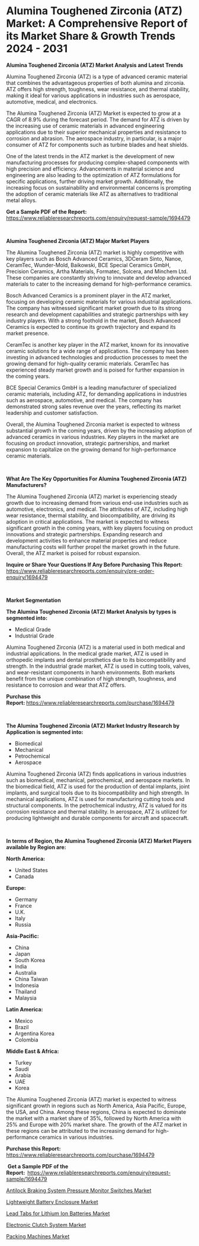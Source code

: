 <p><h1>Alumina Toughened Zirconia (ATZ) Market: A Comprehensive Report of its Market Share & Growth Trends 2024 - 2031</h1></p><p><strong>Alumina Toughened Zirconia (ATZ) Market Analysis and Latest Trends</strong></p>
<p><p>Alumina Toughened Zirconia (ATZ) is a type of advanced ceramic material that combines the advantageous properties of both alumina and zirconia. ATZ offers high strength, toughness, wear resistance, and thermal stability, making it ideal for various applications in industries such as aerospace, automotive, medical, and electronics.</p><p>The Alumina Toughened Zirconia (ATZ) Market is expected to grow at a CAGR of 8.9% during the forecast period. The demand for ATZ is driven by the increasing use of ceramic materials in advanced engineering applications due to their superior mechanical properties and resistance to corrosion and abrasion. The aerospace industry, in particular, is a major consumer of ATZ for components such as turbine blades and heat shields.</p><p>One of the latest trends in the ATZ market is the development of new manufacturing processes for producing complex-shaped components with high precision and efficiency. Advancements in material science and engineering are also leading to the optimization of ATZ formulations for specific applications, further driving market growth. Additionally, the increasing focus on sustainability and environmental concerns is prompting the adoption of ceramic materials like ATZ as alternatives to traditional metal alloys.</p></p>
<p><strong>Get a Sample PDF of the Report:&nbsp;</strong> <a href="https://www.reliableresearchreports.com/enquiry/request-sample/1694479">https://www.reliableresearchreports.com/enquiry/request-sample/1694479</a></p>
<p>&nbsp;</p>
<p><strong>Alumina Toughened Zirconia (ATZ) Major Market Players</strong></p>
<p><p>The Alumina Toughened Zirconia (ATZ) market is highly competitive with key players such as Bosch Advanced Ceramics, 3DCeram Sinto, Nanoe, CeramTec, Wunder-Mold, Baikowski, BCE Special Ceramics GmbH, Precision Ceramics, Artha Materials, Formatec, Solcera, and Minchem Ltd. These companies are constantly striving to innovate and develop advanced materials to cater to the increasing demand for high-performance ceramics.</p><p>Bosch Advanced Ceramics is a prominent player in the ATZ market, focusing on developing ceramic materials for various industrial applications. The company has witnessed significant market growth due to its strong research and development capabilities and strategic partnerships with key industry players. With a strong foothold in the market, Bosch Advanced Ceramics is expected to continue its growth trajectory and expand its market presence.</p><p>CeramTec is another key player in the ATZ market, known for its innovative ceramic solutions for a wide range of applications. The company has been investing in advanced technologies and production processes to meet the growing demand for high-quality ceramic materials. CeramTec has experienced steady market growth and is poised for further expansion in the coming years.</p><p>BCE Special Ceramics GmbH is a leading manufacturer of specialized ceramic materials, including ATZ, for demanding applications in industries such as aerospace, automotive, and medical. The company has demonstrated strong sales revenue over the years, reflecting its market leadership and customer satisfaction.</p><p>Overall, the Alumina Toughened Zirconia market is expected to witness substantial growth in the coming years, driven by the increasing adoption of advanced ceramics in various industries. Key players in the market are focusing on product innovation, strategic partnerships, and market expansion to capitalize on the growing demand for high-performance ceramic materials.</p></p>
<p>&nbsp;</p>
<p><strong>What Are The Key Opportunities For Alumina Toughened Zirconia (ATZ) Manufacturers?</strong></p>
<p><p>The Alumina Toughened Zirconia (ATZ) market is experiencing steady growth due to increasing demand from various end-use industries such as automotive, electronics, and medical. The attributes of ATZ, including high wear resistance, thermal stability, and biocompatibility, are driving its adoption in critical applications. The market is expected to witness significant growth in the coming years, with key players focusing on product innovations and strategic partnerships. Expanding research and development activities to enhance material properties and reduce manufacturing costs will further propel the market growth in the future. Overall, the ATZ market is poised for robust expansion.</p></p>
<p><strong>Inquire or Share Your Questions If Any Before Purchasing This Report:</strong> <a href="https://www.reliableresearchreports.com/enquiry/pre-order-enquiry/1694479">https://www.reliableresearchreports.com/enquiry/pre-order-enquiry/1694479</a></p>
<p>&nbsp;</p>
<p><strong>Market Segmentation</strong></p>
<p><strong>The Alumina Toughened Zirconia (ATZ) Market Analysis by types is segmented into:</strong></p>
<p><ul><li>Medical Grade</li><li>Industrial Grade</li></ul></p>
<p><p>Alumina Toughened Zirconia (ATZ) is a material used in both medical and industrial applications. In the medical grade market, ATZ is used in orthopedic implants and dental prosthetics due to its biocompatibility and strength. In the industrial grade market, ATZ is used in cutting tools, valves, and wear-resistant components in harsh environments. Both markets benefit from the unique combination of high strength, toughness, and resistance to corrosion and wear that ATZ offers.</p></p>
<p><strong>Purchase this Report:&nbsp;</strong><a href="https://www.reliableresearchreports.com/purchase/1694479">https://www.reliableresearchreports.com/purchase/1694479</a></p>
<p>&nbsp;</p>
<p><strong>The Alumina Toughened Zirconia (ATZ) Market Industry Research by Application is segmented into:</strong></p>
<p><ul><li>Biomedical</li><li>Mechanical</li><li>Petrochemical</li><li>Aerospace</li></ul></p>
<p><p>Alumina Toughened Zirconia (ATZ) finds applications in various industries such as biomedical, mechanical, petrochemical, and aerospace markets. In the biomedical field, ATZ is used for the production of dental implants, joint implants, and surgical tools due to its biocompatibility and high strength. In mechanical applications, ATZ is used for manufacturing cutting tools and structural components. In the petrochemical industry, ATZ is valued for its corrosion resistance and thermal stability. In aerospace, ATZ is utilized for producing lightweight and durable components for aircraft and spacecraft.</p></p>
<p>&nbsp;</p>
<p><strong>In terms of Region, the Alumina Toughened Zirconia (ATZ) Market Players available by Region are:</strong></p>
<p>
    <p> <strong> North America: </strong>
        <ul>
            <li>United States</li>
            <li>Canada</li>
        </ul>
        </p> 
    <p> <strong> Europe: </strong>
        <ul>
            <li>Germany</li>
            <li>France</li>
            <li>U.K.</li>
            <li>Italy</li>
            <li>Russia</li>
        </ul>
        </p> 
    <p> <strong> Asia-Pacific: </strong>
        <ul>
            <li>China</li>
            <li>Japan</li>
            <li>South Korea</li>
            <li>India</li>
            <li>Australia</li>
            <li>China Taiwan</li>
            <li>Indonesia</li>
            <li>Thailand</li>
            <li>Malaysia</li>
        </ul>
        </p> 
    <p> <strong> Latin America: </strong>
        <ul>
            <li>Mexico</li>
            <li>Brazil</li>
            <li>Argentina Korea</li>
            <li>Colombia</li>
        </ul>
        </p> 
    <p> <strong> Middle East & Africa: </strong>
        <ul>
            <li>Turkey</li>
            <li>Saudi</li>
            <li>Arabia</li>
            <li>UAE</li>
            <li>Korea</li>
        </ul>
    </p>
    </p>
<p><p>The Alumina Toughened Zirconia (ATZ) market is expected to witness significant growth in regions such as North America, Asia Pacific, Europe, the USA, and China. Among these regions, China is expected to dominate the market with a market share of 35%, followed by North America with 25% and Europe with 20% market share. The growth of the ATZ market in these regions can be attributed to the increasing demand for high-performance ceramics in various industries.</p></p>
<p><strong>Purchase this Report: </strong><a href="https://www.reliableresearchreports.com/purchase/1694479">https://www.reliableresearchreports.com/purchase/1694479</a></p>
<p>&nbsp;<strong>Get a Sample PDF of the Report:&nbsp;&nbsp;</strong><a href="https://www.reliableresearchreports.com/enquiry/request-sample/1694479">https://www.reliableresearchreports.com/enquiry/request-sample/1694479</a></p>
<p><strong></strong></p>
<p><p><a href="https://github.com/yemakinde/Market-Research-Report-List-1/blob/main/antilock-braking-system-pressure-monitor-switches-market.md">Antilock Braking System Pressure Monitor Switches Market</a></p><p><a href="https://issuu.com/reportprime-2/docs/lightweight-battery-enclosure-market-size-2030.ppt">Lightweight Battery Enclosure Market</a></p><p><a href="https://issuu.com/reportprime-2/docs/lead-tabs-for-lithium-ion-batteries-market-size-20">Lead Tabs for Lithium Ion Batteries Market</a></p><p><a href="https://github.com/RickHolmes3/Market-Research-Report-List-3/blob/main/electronic-clutch-system-market.md">Electronic Clutch System Market</a></p><p><a href="https://github.com/Alonsoolds3wq1d81czn8rbol/Market-Research-Report-List-1/blob/main/packing-machines-market.md">Packing Machines Market</a></p></p>